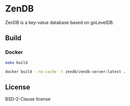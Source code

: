 # ZenDB

ZenDB is a key-value database based on goLevelDB.

## Build

### Docker

```sh
make build
```

```sh
docker build --no-cache -t zendb/zendb-server:latest .
```

## License

BSD-2-Clause license
